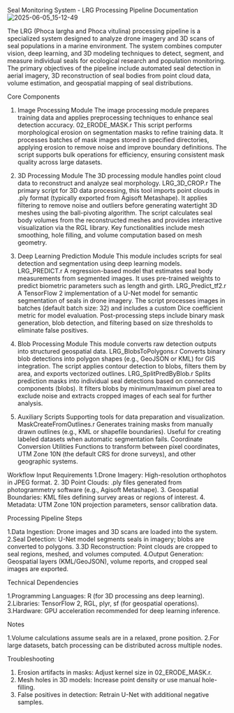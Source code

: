 Seal Monitoring System - LRG Processing Pipeline Documentation
![2025-06-05_15-12-49](https://github.com/user-attachments/assets/03e74907-3c2a-4411-84af-8618d2531f14)

The LRG (Phoca largha and Phoca vitulina) processing pipeline is a specialized system designed to analyze drone imagery and 3D scans of seal populations in a marine environment. The system combines computer vision, deep learning, and 3D modeling techniques to detect, segment, and measure individual seals for ecological research and population monitoring. The primary objectives of the pipeline include automated seal detection in aerial imagery, 3D reconstruction of seal bodies from point cloud data, volume estimation, and geospatial mapping of seal distributions.

Core Components

1. Image Processing Module
The image processing module prepares training data and applies preprocessing techniques to enhance seal detection accuracy.
02_ERODE_MASK.r
This script performs morphological erosion on segmentation masks to refine training data. It processes batches of mask images stored in specified directories, applying erosion to remove noise and improve boundary definitions. The script supports bulk operations for efficiency, ensuring consistent mask quality across large datasets.

2. 3D Processing Module
The 3D processing module handles point cloud data to reconstruct and analyze seal morphology.
LRG_3D_CROP.r
The primary script for 3D data processing, this tool imports point clouds in .ply format (typically exported from Agisoft Metashape). It applies filtering to remove noise and outliers before generating watertight 3D meshes using the ball-pivoting algorithm. The script calculates seal body volumes from the reconstructed meshes and provides interactive visualization via the RGL library. Key functionalities include mesh smoothing, hole filling, and volume computation based on mesh geometry.

3. Deep Learning Prediction Module
This module includes scripts for seal detection and segmentation using deep learning models.
LRG_PREDICT.r
A regression-based model that estimates seal body measurements from segmented images. It uses pre-trained weights to predict biometric parameters such as length and girth.
LRG_Predict_tf2.r
A TensorFlow 2 implementation of a U-Net model for semantic segmentation of seals in drone imagery. The script processes images in batches (default batch size: 32) and includes a custom Dice coefficient metric for model evaluation. Post-processing steps include binary mask generation, blob detection, and filtering based on size thresholds to eliminate false positives.

4. Blob Processing Module
This module converts raw detection outputs into structured geospatial data.
LRG_BlobsToPolygons.r
Converts binary blob detections into polygon shapes (e.g., GeoJSON or KML) for GIS integration. The script applies contour detection to blobs, filters them by area, and exports vectorized outlines.
LRG_SplitPredByBlob.r
Splits prediction masks into individual seal detections based on connected components (blobs). It filters blobs by minimum/maximum pixel area to exclude noise and extracts cropped images of each seal for further analysis.

5. Auxiliary Scripts
Supporting tools for data preparation and visualization.
MaskCreateFromOutlines.r
Generates training masks from manually drawn outlines (e.g., KML or shapefile boundaries). Useful for creating labeled datasets when automatic segmentation fails.
Coordinate Conversion Utilities
Functions to transform between pixel coordinates, UTM Zone 10N (the default CRS for drone surveys), and other geographic systems.


Workflow Input Requirements
1.Drone Imagery: High-resolution orthophotos in JPEG format.
2. 3D Point Clouds: .ply files generated from photogrammetry software (e.g., Agisoft Metashape).
3. Geospatial Boundaries: KML files defining survey areas or regions of interest.
4. Metadata: UTM Zone 10N projection parameters, sensor calibration data.

Processing Pipeline Steps

1.Data Ingestion: Drone images and 3D scans are loaded into the system.
2.Seal Detection: U-Net model segments seals in imagery; blobs are converted to polygons.
3.3D Reconstruction: Point clouds are cropped to seal regions, meshed, and volumes computed.
4.Output Generation: Geospatial layers (KML/GeoJSON), volume reports, and cropped seal images are exported.

Technical Dependencies

1.Programming Languages: R (for 3D processing ans deep learning).
2.Libraries: TensorFlow 2, RGL, plyr, sf (for geospatial operations).
3.Hardware: GPU acceleration recommended for deep learning inference.

Notes

1.Volume calculations assume seals are in a relaxed, prone position.
2.For large datasets, batch processing can be distributed across multiple nodes.

Troubleshooting

1. Erosion artifacts in masks: Adjust kernel size in 02_ERODE_MASK.r.
2. Mesh holes in 3D models: Increase point density or use manual hole-filling.
3. False positives in detection: Retrain U-Net with additional negative samples.
